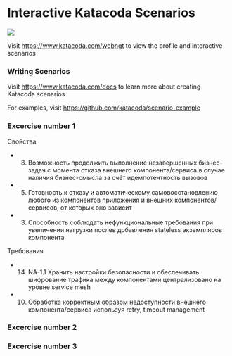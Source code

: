 # Interactive Katacoda Scenarios

[![](http://shields.katacoda.com/katacoda/webngt/count.svg)](https://www.katacoda.com/webngt "Get your profile on Katacoda.com")

Visit https://www.katacoda.com/webngt to view the profile and interactive scenarios

### Writing Scenarios
Visit https://www.katacoda.com/docs to learn more about creating Katacoda scenarios

For examples, visit https://github.com/katacoda/scenario-example

### Excercise number 1
Свойства
*    8. Возможность продолжить выполнение незавершенных бизнес-задач с момента отказа внешнего компонента/сервиса в случае наличия бизнес-смысла за счёт идемпотентность вызовов
*    5. Готовность к отказу и автоматическому самовосстановлению любого из компонентов приложения и внешних компонентов/сервисов, от которых оно зависит
*    3. Способность соблюдать нефункциональные требования при увеличении нагрузки послев добавления stateless экземпляров компонента

Требования
*    14. NA-1.1 Хранить настройки безопасности и обеспечивать шифрование трафика между компонентами  централизовано на уровне service mesh
*    10. Обработка корректным образом недоступности внешнего компонента/сервиса используя retry, timeout management 

### Excercise number 2
### Excercise number 3
